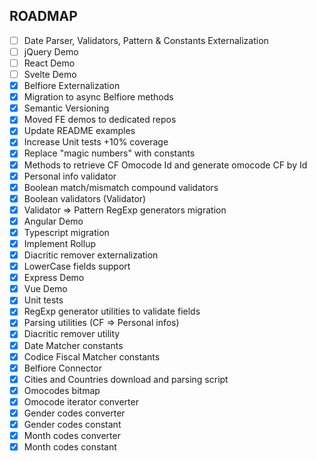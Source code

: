 ## ROADMAP

- [ ] Date Parser, Validators, Pattern & Constants Externalization
- [ ] jQuery Demo
- [ ] React Demo
- [ ] Svelte Demo
- [x] Belfiore Externalization
- [x] Migration to async Belfiore methods
- [x] Semantic Versioning
- [x] Moved FE demos to dedicated repos
- [x] Update README examples
- [x] Increase Unit tests +10% coverage
- [x] Replace "magic numbers" with constants
- [x] Methods to retrieve CF Omocode Id and generate omocode CF by Id
- [x] Personal info validator
- [x] Boolean match/mismatch compound validators
- [x] Boolean validators (Validator)
- [x] Validator => Pattern RegExp generators migration
- [x] Angular Demo
- [x] Typescript migration
- [x] Implement Rollup
- [x] Diacritic remover externalization
- [x] LowerCase fields support
- [x] Express Demo
- [x] Vue Demo
- [x] Unit tests
- [x] RegExp generator utilities to validate fields
- [x] Parsing utilities (CF => Personal infos)
- [x] Diacritic remover utility
- [x] Date Matcher constants
- [x] Codice Fiscal Matcher constants
- [x] Belfiore Connector
- [x] Cities and Countries download and parsing script
- [x] Omocodes bitmap
- [x] Omocode iterator converter
- [x] Gender codes converter
- [x] Gender codes constant
- [x] Month codes converter
- [x] Month codes constant
